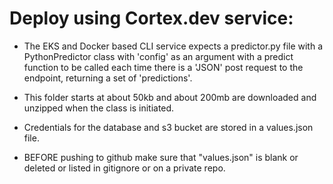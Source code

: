 # Deploy using Cortex.dev service:

- The EKS and Docker based CLI service expects a predictor.py file with a PythonPredictor class with 'config'
as an argument with a predict function to be called each time there is a 'JSON' post
request to the endpoint, returning a set of 'predictions'.

- This folder starts at about 50kb and about 200mb are downloaded and unzipped when the class is initiated. 

- Credentials for the database and s3 bucket are stored in a values.json file.

- BEFORE pushing to github make sure that "values.json" is blank or deleted or listed in gitignore or on a private repo.  


